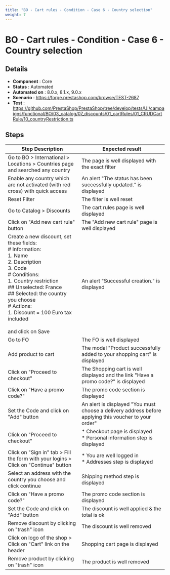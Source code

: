 ```yaml
---
title: "BO - Cart rules - Condition - Case 6 - Country selection"
weight: 7
---
```


# BO - Cart rules - Condition - Case 6 - Country selection
## Details
* **Component** : Core
* **Status** : Automated
* **Automated on** : 8.0.x, 8.1.x, 9.0.x
* **Scenario** : https://forge.prestashop.com/browse/TEST-2687
* **Test** : https://github.com/PrestaShop/PrestaShop/tree/develop/tests/UI/campaigns/functional/BO/03_catalog/07_discounts/01_cartRules/01_CRUDCartRule/10_countryRestriction.ts

## Steps
| Step Description | Expected result |
| ----- | ----- |
| Go to BO > International > Locations > Countries page and searched any country | The page is well displayed with the exact filter |
| Enable any country which are not activated (with red cross) with quick access | An alert "The status has been successfully updated." is displayed |
| Reset Filter | The filter is well reset |
| Go to Catalog > Discounts | The cart rules page is well displayed |
| Click on "Add new cart rule" button | The "Add new cart rule" page is well displayed |
| Create a new discount, set these fields:<br> # Information:<br>1. Name<br>2. Description<br>3. Code<br> # Conditions:<br>1. Country restriction<br> ## Unselected: France<br> ## Selected: the country you choose<br> # Actions:<br>1. Discount = 100 Euro tax included<br><br>and click on Save | An alert "Successful creation." is displayed |
| Go to FO | The FO is well displayed |
| Add product to cart | The modal "Product successfully added to your shopping cart" is displayed |
| Click on "Proceed to checkout" | The Shopping cart is well displayed and the link "Have a promo code?" is displayed |
| Click on "Have a promo code?" | The promo code section is displayed |
| Set the Code and click on "Add" button | An alert is displayed "You must choose a delivery address before applying this voucher to your order" |
| Click on "Proceed to checkout" | * Checkout page is displayed<br> * Personal information step is displayed |
| Click on "Sign in" tab > Fill the form with your logins > Click on "Continue" button | * You are well logged in<br> * Addresses step is displayed |
| Select an address with the country you choose and click continue | Shipping method step is displayed |
| Click on "Have a promo code?" | The promo code section is displayed |
| Set the Code and click on "Add" button | The discount is well applied & the total is ok |
| Remove discount by clicking on "trash" icon | The discount is well removed |
| Click on logo of the shop > Click on "Cart" link on the header | Shopping cart page is displayed |
| Remove product by clicking on "trash" icon | The product is well removed |
